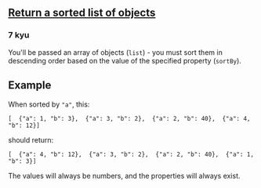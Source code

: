 <h2><a href=https://www.codewars.com/kata/52705ed65de62b733f000064/train/javascript target="_blank">Return a sorted list of objects</a></h2><h3>7 kyu</h3><p>You'll be passed an array of objects (<code>list</code>) - you must sort them in descending order based on the value of the specified property (<code>sortBy</code>). </p><h2 id="example">Example</h2><p>When sorted by <code>"a"</code>, this:</p><pre><code class="language-python">[  {<span class="cm-string">"a"</span>: <span class="cm-number">1</span>, <span class="cm-string">"b"</span>: <span class="cm-number">3</span>},  {<span class="cm-string">"a"</span>: <span class="cm-number">3</span>, <span class="cm-string">"b"</span>: <span class="cm-number">2</span>},  {<span class="cm-string">"a"</span>: <span class="cm-number">2</span>, <span class="cm-string">"b"</span>: <span class="cm-number">40</span>},  {<span class="cm-string">"a"</span>: <span class="cm-number">4</span>, <span class="cm-string">"b"</span>: <span class="cm-number">12</span>}]</code></pre><p>should return:</p><pre><code class="language-python">[  {<span class="cm-string">"a"</span>: <span class="cm-number">4</span>, <span class="cm-string">"b"</span>: <span class="cm-number">12</span>},  {<span class="cm-string">"a"</span>: <span class="cm-number">3</span>, <span class="cm-string">"b"</span>: <span class="cm-number">2</span>},  {<span class="cm-string">"a"</span>: <span class="cm-number">2</span>, <span class="cm-string">"b"</span>: <span class="cm-number">40</span>},  {<span class="cm-string">"a"</span>: <span class="cm-number">1</span>, <span class="cm-string">"b"</span>: <span class="cm-number">3</span>}]</code></pre><p>The values will always be numbers, and the properties will always exist.</p>
